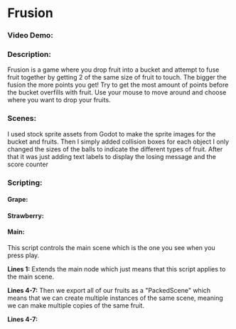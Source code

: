 # Frusion
### Video Demo:
### Description:
Frusion is a game where you drop fruit into a bucket and attempt to fuse fruit together by getting 2 of the same size of fruit to touch. The bigger the fusion 
the more points you get! Try to get the most amount of points before the bucket overfills with fruit. Use your mouse to move around and choose where you want
to drop your fruits.
### Scenes:
I used stock sprite assets from Godot to make the sprite images for the bucket and fruits. Then I simply added collision boxes for each object
I only changed the sizes of the balls to indicate the different types of fruit. After that it was just adding text labels to display the losing message
and the score counter

### Scripting:
#### Grape:
#### Strawberry:
#### Main:
This script controls the main scene which is the one you see when you press play. 

**Lines 1:**
Extends the main node which just means that this script applies to the main scene.

**Lines 4-7:**
Then we export all of our fruits as a "PackedScene" which means that we can create multiple instances of the same scene, meaning we can make multiple copies
of the same fruit.

**Lines 4-7:**



